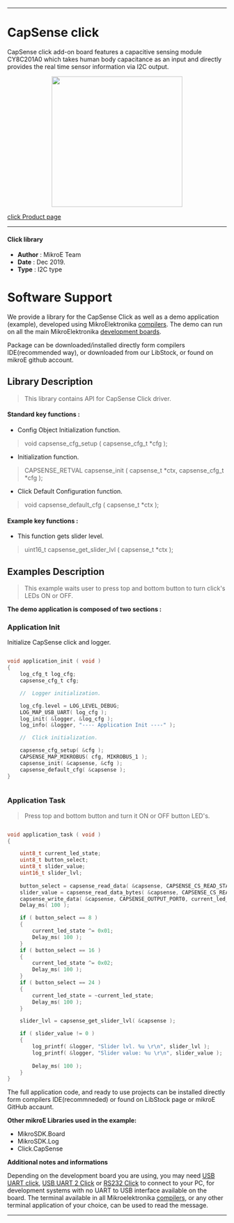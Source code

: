 

---
# CapSense click

CapSense click add-on board features a capacitive sensing module CY8C201A0 which takes human body capacitance as an input and directly provides the real time sensor information via I2C output.


<p align="center">
  <img src="http://download.mikroe.com/images/click_for_ide/capsense_click.png" height=300px>
</p>

[click Product page](<https://www.mikroe.com/capsense-click>)

---


#### Click library 

- **Author**        : MikroE Team
- **Date**          : Dec 2019.
- **Type**          : I2C type


# Software Support

We provide a library for the CapSense Click 
as well as a demo application (example), developed using MikroElektronika 
[compilers](http://shop.mikroe.com/compilers). 
The demo can run on all the main MikroElektronika [development boards](http://shop.mikroe.com/development-boards).

Package can be downloaded/installed directly form compilers IDE(recommended way), or downloaded from our LibStock, or found on mikroE github account. 

## Library Description

> This library contains API for CapSense Click driver.

#### Standard key functions :

- Config Object Initialization function.
> void capsense_cfg_setup ( capsense_cfg_t *cfg ); 
 
- Initialization function.
> CAPSENSE_RETVAL capsense_init ( capsense_t *ctx, capsense_cfg_t *cfg );

- Click Default Configuration function.
> void capsense_default_cfg ( capsense_t *ctx );


#### Example key functions :

- This function gets slider level.
> uint16_t capsense_get_slider_lvl ( capsense_t *ctx );
 

## Examples Description

> This example waits user to press top and bottom button to turn click's LEDs ON or OFF.

**The demo application is composed of two sections :**

### Application Init 

Initialize CapSense click and logger.

```c

void application_init ( void )
{
    log_cfg_t log_cfg;
    capsense_cfg_t cfg;

    //  Logger initialization.

    log_cfg.level = LOG_LEVEL_DEBUG;
    LOG_MAP_USB_UART( log_cfg );
    log_init( &logger, &log_cfg );
    log_info( &logger, "---- Application Init ----" );

    //  Click initialization.

    capsense_cfg_setup( &cfg );
    CAPSENSE_MAP_MIKROBUS( cfg, MIKROBUS_1 );
    capsense_init( &capsense, &cfg );
    capsense_default_cfg( &capsense );
}
  
```

### Application Task

> Press top and bottom button and turn it ON or OFF button LED's.

```c

void application_task ( void )
{

    uint8_t current_led_state;
    uint8_t button_select;
    uint8_t slider_value;
    uint16_t slider_lvl;
    
    button_select = capsense_read_data( &capsense, CAPSENSE_CS_READ_STATUS0 );
    slider_value = capsense_read_data_bytes( &capsense, CAPSENSE_CS_READ_RAW );
    capsense_write_data( &capsense, CAPSENSE_OUTPUT_PORT0, current_led_state );
    Delay_ms( 100 );

    if ( button_select == 8 )
    {
        current_led_state ^= 0x01;
        Delay_ms( 100 );
    }
    if ( button_select == 16 )
    {
        current_led_state ^= 0x02;
        Delay_ms( 100 );
    }
    if ( button_select == 24 )
    {
        current_led_state = ~current_led_state;
        Delay_ms( 100 );
    }

    slider_lvl = capsense_get_slider_lvl( &capsense );

    if ( slider_value != 0 )
    {
        log_printf( &logger, "Slider lvl. %u \r\n", slider_lvl );
        log_printf( &logger, "Slider value: %u \r\n", slider_value );
        
        Delay_ms( 100 );
    }
}

```

The full application code, and ready to use projects can be  installed directly form compilers IDE(recommneded) or found on LibStock page or mikroE GitHub accaunt.

**Other mikroE Libraries used in the example:** 

- MikroSDK.Board
- MikroSDK.Log
- Click.CapSense

**Additional notes and informations**

Depending on the development board you are using, you may need 
[USB UART click](http://shop.mikroe.com/usb-uart-click), 
[USB UART 2 Click](http://shop.mikroe.com/usb-uart-2-click) or 
[RS232 Click](http://shop.mikroe.com/rs232-click) to connect to your PC, for 
development systems with no UART to USB interface available on the board. The 
terminal available in all Mikroelektronika 
[compilers](http://shop.mikroe.com/compilers), or any other terminal application 
of your choice, can be used to read the message.



---
